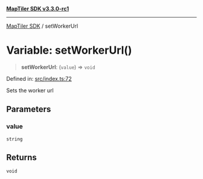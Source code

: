 [**MapTiler SDK v3.3.0-rc1**](../README.md)

***

[MapTiler SDK](../README.md) / setWorkerUrl

# Variable: setWorkerUrl()

> **setWorkerUrl**: (`value`) => `void`

Defined in: [src/index.ts:72](https://github.com/maptiler/maptiler-sdk-js/blob/d9cb958ebf063ecde2f6f583eb172e5a83460e6a/src/index.ts#L72)

Sets the worker url

## Parameters

### value

`string`

## Returns

`void`
